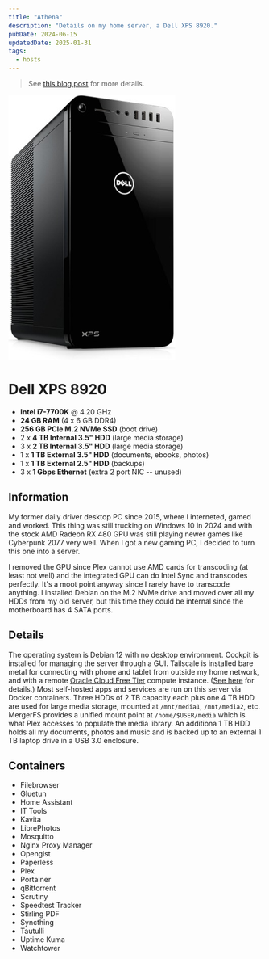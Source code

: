 ```yaml
---
title: "Athena"
description: "Details on my home server, a Dell XPS 8920."
pubDate: 2024-06-15
updatedDate: 2025-01-31
tags:
  - hosts
---
```


> See <a href="/blog/how-i-setup-home-server/" target="_blank" data-umami-event="wiki-athena-home-server-blog">this blog post</a> for more details.

![Dell XPS 8920](../../img/wiki/xps8920.jpg)

# Dell XPS 8920 

- **Intel i7-7700K** @ 4.20 GHz
- **24 GB RAM** (4 x 6 GB DDR4)
- **256 GB PCIe M.2 NVMe SSD** (boot drive)
- 2 x **4 TB Internal 3.5" HDD** (large media storage)
- 3 x **2 TB Internal 3.5" HDD** (large media storage)
- 1 x **1 TB External 3.5" HDD** (documents, ebooks, photos)
- 1 x **1 TB External 2.5" HDD** (backups)
- 3 x **1 Gbps Ethernet** (extra 2 port NIC -- unused)

## Information

My former daily driver desktop PC since 2015, where I interneted, gamed and worked. This thing was still trucking on Windows 10 in 2024 and with the stock AMD Radeon RX 480 GPU was still playing newer games like Cyberpunk 2077 very well. When I got a new gaming PC, I decided to turn this one into a server.

I removed the GPU since Plex cannot use AMD cards for transcoding (at least not well) and the integrated GPU can do Intel Sync and transcodes perfectly. It's a moot point anyway since I rarely have to transcode anything. I installed Debian on the M.2 NVMe drive and moved over all my HDDs from my old server, but this time they could be internal since the motherboard has 4 SATA ports.

## Details

The operating system is Debian 12 with no desktop environment. Cockpit is installed for managing the server through a GUI. Tailscale is installed bare metal for connecting with phone and tablet from outside my home network, and with a remote <a href="https://www.oracle.com/cloud/free" target="_blank">Oracle Cloud Free Tier</a> compute instance. (<a href="/blog/expose-plex-tailscale-vps/" target="_blank">See here</a> for details.) Most self-hosted apps and services are run on this server via Docker containers. Three HDDs of 2 TB capacity each plus one 4 TB HDD are used for large media storage, mounted at `/mnt/media1`, `/mnt/media2`, etc. MergerFS provides a unified mount point at `/home/$USER/media` which is what Plex accesses to populate the media library. An additiona 1 TB HDD holds all my documents, photos and music and is backed up to an external 1 TB laptop drive in a USB 3.0 enclosure.

## Containers

- Filebrowser
- Gluetun
- Home Assistant
- IT Tools
- Kavita
- LibrePhotos
- Mosquitto
- Nginx Proxy Manager
- Opengist
- Paperless
- Plex
- Portainer
- qBittorrent
- Scrutiny
- Speedtest Tracker
- Stirling PDF
- Syncthing
- Tautulli
- Uptime Kuma
- Watchtower